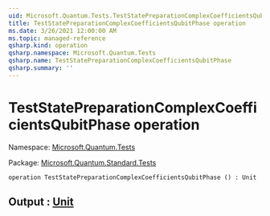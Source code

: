 ```yaml
---
uid: Microsoft.Quantum.Tests.TestStatePreparationComplexCoefficientsQubitPhase
title: TestStatePreparationComplexCoefficientsQubitPhase operation
ms.date: 3/26/2021 12:00:00 AM
ms.topic: managed-reference
qsharp.kind: operation
qsharp.namespace: Microsoft.Quantum.Tests
qsharp.name: TestStatePreparationComplexCoefficientsQubitPhase
qsharp.summary: ''
---
```


# TestStatePreparationComplexCoefficientsQubitPhase operation

Namespace: [Microsoft.Quantum.Tests](xref:Microsoft.Quantum.Tests)

Package: [Microsoft.Quantum.Standard.Tests](https://nuget.org/packages/Microsoft.Quantum.Standard.Tests)




```qsharp
operation TestStatePreparationComplexCoefficientsQubitPhase () : Unit
```


## Output : [Unit](xref:microsoft.quantum.lang-ref.unit)

